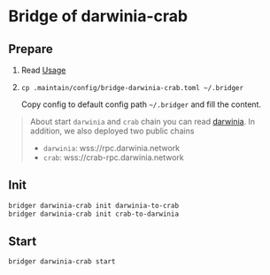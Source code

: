 Bridge of darwinia-crab
===

## Prepare

1. Read [Usage](../../../docs/Useage.md)
2. `cp .maintain/config/bridge-darwinia-crab.toml ~/.bridger`

   Copy config to default config path `~/.bridger` and fill the content.

> About start `darwinia` and `crab` chain you can read [darwinia](https://github.com/darwinia-network/darwinia#building).
> In addition, we also deployed two public chains
> - `darwinia`: wss://rpc.darwinia.network
> - `crab`: wss://crab-rpc.darwinia.network

## Init

```bash
bridger darwinia-crab init darwinia-to-crab
bridger darwinia-crab init crab-to-darwinia
```

## Start


```bash
bridger darwinia-crab start
```
